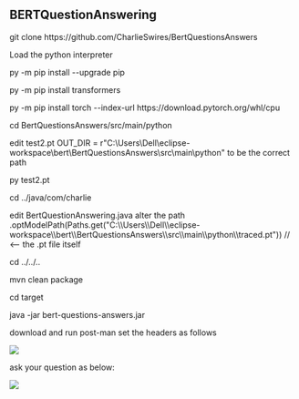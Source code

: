 BERTQuestionAnswering
---------------------

<p>git clone https://github.com/CharlieSwires/BertQuestionsAnswers</p>

<p>Load the <a src="https://www.python.org/downloads/">python interpreter</a></p>
<p>py -m pip install --upgrade pip</p>
<p>py -m pip install transformers</p>
<p>py -m pip install torch --index-url https://download.pytorch.org/whl/cpu</p>
<p>cd BertQuestionsAnswers/src/main/python</p>
<p>edit test2.pt OUT_DIR = r"C:\Users\Dell\eclipse-workspace\bert\BertQuestionsAnswers\src\main\python" to be the correct path</p>
<p>py test2.pt</p>
<p>cd ../java/com/charlie</p>
<p>edit BertQuestionAnswering.java alter the path 			    .optModelPath(Paths.get("C:\\Users\\Dell\\eclipse-workspace\\bert\\BertQuestionsAnswers\\src\\main\\python\\traced.pt")) // <-- the .pt file itself</p>
<p>cd ../../..</p>
<p>mvn clean package</p>
<p>cd target</p>
<p>java -jar bert-questions-answers.jar</p>
<p>download and run post-man set the headers as follows</p>
<p><image src="https://github.com/CharlieSwires/BertQuestionsAnswers/Screenshot2025-08-09044513.png" /></p>
<p>ask your question as below:</p>
<p><image src="https://github.com/CharlieSwires/BertQuestionsAnswers/Screenshot2025-08-09045237.png" /></p>

